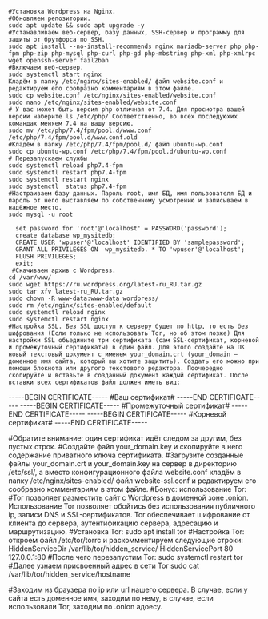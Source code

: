     #Установка Wordpress на Nginx.
    #Обновляем репозитории.
    sudo apt update && sudo apt upgrade -y
    #Устанавливаем веб-сервер, базу данных, SSH-сервер и программу для защиты от брутфорса по SSH.
    sudo apt install --no-install-recommends nginx mariadb-server php php-fpm php-zip php-mysql php-curl php-gd php-mbstring php-xml php-xmlrpc wget openssh-server fail2ban
    #Включаем веб-сервер.
    sudo systemctl start nginx
    Кладём в папку /etc/nginx/sites-enabled/ файл website.conf и редактируем его сообразно комментариям в этом файле.
    sudo cp website.conf /etc/nginx/sites-enabled/website.conf
    sudo nano /etc/nginx/sites-enabled/website.conf
    # У вас может быть версия php отличная от 7.4. Для просмотра вашей версии наберите ls /etc/php/ Соответственно, во всех последуюхих командах меняем 7.4 на вашу версию.
    sudo mv /etc/php/7.4/fpm/pool.d/www.conf /etc/php/7.4/fpm/pool.d/www.conf.old
    #Кладём в папку /etc/php/7.4/fpm/pool.d/ файл ubuntu-wp.conf
    sudo cp ubuntu-wp.conf /etc/php/7.4/fpm/pool.d/ubuntu-wp.conf
    # Перезапускаем службы
    sudo systemctl reload php7.4-fpm
    sudo systemctl restart php7.4-fpm
    sudo systemctl restart nginx
    sudo systemctl  status php7.4-fpm
    #Настраиваем базу данных. Пароль root, имя БД, имя пользователя БД и пароль от него выставляем по собственному усмотрению и записываем в надёжное место.
    sudo mysql -u root
   
      set password for 'root'@'localhost' = PASSWORD('password');
      create database wp_mysitedb;
      CREATE USER 'wpuser'@'localhost' IDENTIFIED BY 'samplepassword';
      GRANT ALL PRIVILEGES ON  wp_mysitedb. * TO 'wpuser'@'localhost';
      FLUSH PRIVILEGES;
      exit;
     #Скачиваем архив с Wordpress.
    cd /var/www/
    sudo wget https://ru.wordpress.org/latest-ru_RU.tar.gz
    sudo tar xfv latest-ru_RU.tar.gz 
    sudo chown -R www-data:www-data wordpress/
    sudo rm /etc/nginx/sites-enabled/default
    sudo systemctl reload nginx
    sudo systemctl restart nginx
    #Настройка SSL. Без SSL доступ к серверу будет по http, то есть без шифрования (Если только не использовать Tor, но об этом позже) Для настройки SSL объедините три сертификата (сам SSL-сертификат, корневой и промежуточный сертификаты) в один файл. Для этого создайте на ПК новый текстовый документ с именем your_domain.crt (your_domain — доменное имя сайта, который вы хотите защитить). Создать его можно при помощи блокнота или другого текстового редактора. Поочередно скопируйте и вставьте в созданный документ каждый сертификат. После вставки всех сертификатов файл должен иметь вид:

-----BEGIN CERTIFICATE-----
#Ваш сертификат#
-----END CERTIFICATE-----
-----BEGIN CERTIFICATE-----
#Промежуточный сертификат#
-----END CERTIFICATE-----
-----BEGIN CERTIFICATE-----
#Корневой сертификат#
-----END CERTIFICATE-----

#Обратите внимание: один сертификат идёт следом за другим, без пустых строк.
#Создайте файл your_domain.key и скопируйте в него содержание приватного ключа сертификата.
#Загрузите созданные файлы your_domain.crt и your_domain.key на сервер в директорию /etc/ssl/, а вместо конфигурационного файла website.conf кладём в папку /etc/nginx/sites-enabled/ файл website-ssl.conf и редактируем его сообразно комментариям в этом файле.
#Бонус: использование Tor:
#Tor позволяет разместить сайт с Wordpress в доменной зоне .onion. Использование Tor позволяет обойтись без использования публичного ip, записи DNS и SSL-сертификатов. Tor обеспечивает шифрование от клиента до сервера, аутентификацию сервера, адресацию и маршрутизацию.
#Установка Tor:
sudo apt install tor
#Настройка Tor: откроем файл /etc/tor/torrc и раскомментируем следующие строки:
HiddenServiceDir /var/lib/tor/hidden_service/
HiddenServicePort 80 127.0.0.1:80
#После чего перезапустим Tor:
sudo systemctl restart tor
#Далее узнаем присвоенный адрес в сети Tor
sudo cat /var/lib/tor/hidden_service/hostname

#Заходим из браузера по ip или url нашего сервера. В случае, если у сайта есть доменное имя, заходим по нему, в случае, если использовали Tor, заходим по .onion адоесу.

